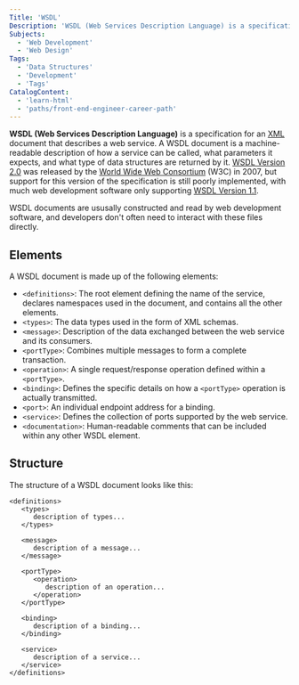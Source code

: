 ```yaml
---
Title: 'WSDL'
Description: 'WSDL (Web Services Description Language) is a specification for an XML document that describes a web service.'
Subjects:
  - 'Web Development'
  - 'Web Design'
Tags:
  - 'Data Structures'
  - 'Development'
  - 'Tags'
CatalogContent:
  - 'learn-html'
  - 'paths/front-end-engineer-career-path'
---
```


**WSDL (Web Services Description Language)** is a specification for an [XML](https://www.codecademy.com/resources/docs/general/xml) document that describes a web service. A WSDL document is a machine-readable description of how a service can be called, what parameters it expects, and what type of data structures are returned by it. [WSDL Version 2.0](https://www.w3.org/TR/wsdl/) was released by the [World Wide Web Consortium](https://www.w3.org/standards/) (W3C) in 2007, but support for this version of the specification is still poorly implemented, with much web development software only supporting [WSDL Version 1.1](https://www.w3.org/TR/2001/NOTE-wsdl-20010315).

WSDL documents are ususally constructed and read by web development software, and developers don't often need to interact with these files directly.

## Elements

A WSDL document is made up of the following elements:

- `<definitions>`: The root element defining the name of the service, declares namespaces used in the document, and contains all the other elements.
- `<types>`: The data types used in the form of XML schemas.
- `<message>`: Description of the data exchanged between the web service and its consumers.
- `<portType>`: Combines multiple messages to form a complete transaction.
- `<operation>`: A single request/response operation defined within a `<portType>`.
- `<binding>`: Defines the specific details on how a `<portType>` operation is actually transmitted.
- `<port>`: An individual endpoint address for a binding.
- `<service>`: Defines the collection of ports supported by the web service.
- `<documentation>`: Human-readable comments that can be included within any other WSDL element.

## Structure

The structure of a WSDL document looks like this:

```pseudo
<definitions>
   <types>
      description of types...
   </types>

   <message>
      description of a message...
   </message>

   <portType>
      <operation>
         description of an operation...  
      </operation>
   </portType>

   <binding>
      description of a binding...
   </binding>

   <service>
      description of a service...
   </service>
</definitions>
```
